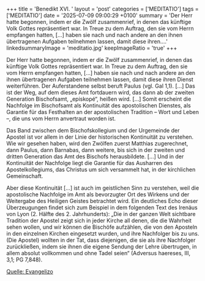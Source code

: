 +++
title = 'Benedikt XVI. '
layout = 'post'
categories = ['MEDITATIO']
tags = ['MEDITATIO']
date = '2025-07-09 09:00:29 +0100'
summary = 'Der Herr hatte begonnen, indem er die Zwölf zusammenrief, in denen das künftige Volk Gottes repräsentiert war. In Treue zu dem Auftrag, den sie vom Herrn empfangen hatten, [...] haben sie nach und nach andere an den ihnen übertragenen Aufgaben teilnehmen lassen, damit diese ihren....'
linkedsummaryImage = 'meditatio.jpg'
keepImageRatio = 'true'
+++
 
Der Herr hatte begonnen, indem er die Zwölf zusammenrief, in denen das künftige Volk Gottes repräsentiert war. In Treue zu dem Auftrag, den sie vom Herrn empfangen hatten, [...] haben sie nach und nach andere an den ihnen übertragenen Aufgaben teilnehmen lassen, damit diese ihren Dienst weiterführen.<!--more--> Der Auferstandene selbst beruft Paulus (vgl. Gal 1,1). [...] Das ist der Weg, auf dem dieses Amt fortdauern wird, das dann ab der zweiten Generation Bischofsamt, „episkopé“, heißen wird. [...] Somit erscheint die Nachfolge im Bischofsamt als Kontinuität des apostolischen Dienstes, als Garantie für das Festhalten an der apostolischen Tradition – Wort und Leben –, die uns vom Herrn anvertraut worden ist.
 
Das Band zwischen dem Bischofskollegium und der Urgemeinde der Apostel ist vor allem in der Linie der historischen Kontinuität zu verstehen. Wie wir gesehen haben, wird den Zwölfen zuerst Matthias zugerechnet, dann Paulus, dann Barnabas, dann weitere, bis sich in der zweiten und dritten Generation das Amt des Bischofs herausbildete. [...] Und in der Kontinuität der Nachfolge liegt die Garantie für das Ausharren des Apostelkollegiums, das Christus um sich versammelt hat, in der kirchlichen Gemeinschaft.
 
Aber diese Kontinuität [...] ist auch im geistlichen Sinn zu verstehen, weil die apostolische Nachfolge im Amt als bevorzugter Ort des Wirkens und der Weitergabe des Heiligen Geistes betrachtet wird. Ein deutliches Echo dieser Überzeugungen findet sich zum Beispiel in dem folgenden Text des Irenäus von Lyon (2. Hälfte des 2. Jahrhunderts): „Die in der ganzen Welt sichtbare Tradition der Apostel zeigt sich in jeder Kirche all denen, die die Wahrheit sehen wollen, und wir können die Bischöfe aufzählen, die von den Aposteln in den einzelnen Kirchen eingesetzt wurden, und ihre Nachfolger bis zu uns. (Die Apostel) wollten in der Tat, dass diejenigen, die sie als ihre Nachfolger zurückließen, indem sie ihnen die eigene Sendung der Lehre übertrugen, in allem absolut vollkommen und ohne Tadel seien“ (Adversus haereses, III, 3,1; PG 7,848).


[Quelle: Evangelizo](https://evangeliumtagfuertag.org/DE/gospel)
